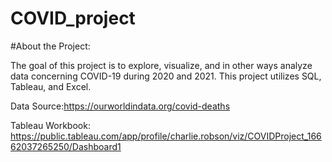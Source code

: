 # COVID_project

#About the Project:

The goal of this project is to explore, visualize, and in other ways analyze data concerning COVID-19 during 2020 and 2021.  This project utilizes SQL, Tableau, and Excel.

Data Source:https://ourworldindata.org/covid-deaths

Tableau Workbook: https://public.tableau.com/app/profile/charlie.robson/viz/COVIDProject_16662037265250/Dashboard1
